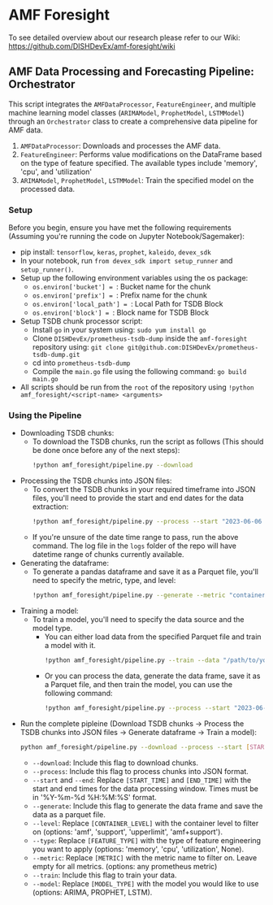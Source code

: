 # AMF Foresight

To see detailed overview about our research please refer to our Wiki: https://github.com/DISHDevEx/amf-foresight/wiki

## AMF Data Processing and Forecasting Pipeline: Orchestrator
This script integrates the `AMFDataProcessor`, `FeatureEngineer`, and multiple machine learning model classes (`ARIMAModel`, `ProphetModel`, `LSTMModel`) through an `Orchestrator` class to create a comprehensive data pipeline for AMF data.

1. `AMFDataProcessor`: Downloads and processes the AMF data.
2. `FeatureEngineer`: Performs value modifications on the DataFrame based on the type of feature specified. The available types include 'memory', 'cpu', and 'utilization'
3. `ARIMAModel`, `ProphetModel`, `LSTMModel`: Train the specified model on the processed data.

### Setup
Before you begin, ensure you have met the following requirements (Assuming you're running the code on Jupyter Notebook/Sagemaker):
* pip install: `tensorflow`, `keras`, `prophet`, `kaleido`, `devex_sdk`
* In your notebook, run `from devex_sdk import setup_runner` and `setup_runner()`.
* Setup up the following environment variables using the os package:
  * `os.environ['bucket'] = `: Bucket name for the chunk
  * `os.environ['prefix'] = `: Prefix name for the chunk
  * `os.environ['local_path'] = `: Local Path for TSDB Block
  * `os.environ['block'] = `: Block name for TSDB Block
* Setup TSDB chunk processor script:
  * Install `go` in your system using: `sudo yum install go` 
  * Clone `DISHDevEx/prometheus-tsdb-dump` inside the `amf-foresight` repository using: ```git clone git@github.com:DISHDevEx/prometheus-tsdb-dump.git```
  * cd into `prometheus-tsdb-dump`
  * Compile the `main.go` file using the following command: `go build main.go`
* All scripts should be run from the `root` of the repository using ```!python amf_foresight/<script-name> <arguments>```

### Using the Pipeline
* Downloading TSDB chunks:
    - To download the TSDB chunks, run the script as follows (This should be done once before any of the next steps):
        ```bash
        !python amf_foresight/pipeline.py --download
        ```
* Processing the TSDB chunks into JSON files:
    - To convert the TSDB chunks in your required timeframe into JSON files, you'll need to provide the start and end dates for the data extraction:
        ```bash
        !python amf_foresight/pipeline.py --process --start "2023-06-06 14:00:00" --end "2023-06-06 16:00:00"
        ```
    - If you're unsure of the date time range to pass, run the above command. The log file in the `logs` folder of the repo will have datetime range of chunks currently available.
* Generating the dataframe:
    - To generate a pandas dataframe and save it as a Parquet file, you'll need to specify the metric, type, and level:
        ```bash
        !python amf_foresight/pipeline.py --generate --metric "container_cpu_usage_seconds_total" --type "utilization" --level "amf"
        ```    
* Training a model:
    - To train a model, you'll need to specify the data source and the model type. 
        - You can either load data from the specified Parquet file and train a model with it.
            ```bash
            !python amf_foresight/pipeline.py --train --data "/path/to/your/data.parquet" --model "ARIMA"
            ```
        - Or you can process the data, generate the data frame, save it as a Parquet file, and then train the model, you can use the following command:
            ```bash
            !python amf_foresight/pipeline.py --process --start "2023-06-06 14:00:00" --end "2023-06-06 16:00:00" --generate --metric "container_cpu_usage_seconds_total" --type "utilization" --level "amf" --train --model "ARIMA"
            ```
* Run the complete pipleine (Download TSDB chunks -> Process the TSDB chunks into JSON files -> Generate dataframe -> Train a model):
    ```bash
    python amf_foresight/pipeline.py --download --process --start [START_TIME] --end [END_TIME] --generate --level [CONTAINER_LEVEL] --type [FEATURE_TYPE] --metric [METRIC] --train --model [MODEL_TYPE]
    ```
    * `--download`: Include this flag to download chunks.
    * `--process`: Include this flag to process chunks into JSON format.
    * `--start` and `--end`: Replace `[START_TIME]` and `[END_TIME]` with the start and end times for the data processing window. Times must be in '%Y-%m-%d %H:%M:%S' format.
    * `--generate`: Include this flag to generate the data frame and save the data as a parquet file.
    * `--level`: Replace `[CONTAINER_LEVEL]` with the container level to filter on (options: 'amf', 'support', 'upperlimit', 'amf+support'). 
    * `--type`: Replace `[FEATURE_TYPE]` with the type of feature engineering you want to apply (options: 'memory', 'cpu', 'utilization', None).    
    * `--metric`: Replace `[METRIC]` with the metric name to filter on. Leave empty for all metrics. (options: any prometheus metric)
    * `--train`: Include this flag to train your data.
    * `--model`: Replace `[MODEL_TYPE]` with the model you would like to use (options: ARIMA, PROPHET, LSTM).
